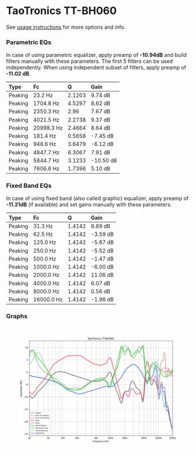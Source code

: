 # TaoTronics TT-BH060
See [usage instructions](https://github.com/jaakkopasanen/AutoEq#usage) for more options and info.

### Parametric EQs
In case of using parametric equalizer, apply preamp of **-10.94dB** and build filters manually
with these parameters. The first 5 filters can be used independently.
When using independent subset of filters, apply preamp of **-11.02 dB**.

| Type    | Fc         |      Q | Gain      |
|:--------|:-----------|:-------|:----------|
| Peaking | 23.2 Hz    | 2.1203 | 9.74 dB   |
| Peaking | 1704.8 Hz  | 4.5297 | 8.62 dB   |
| Peaking | 2350.3 Hz  | 2.96   | 7.67 dB   |
| Peaking | 4021.5 Hz  | 2.2738 | 9.37 dB   |
| Peaking | 20998.3 Hz | 2.4664 | 8.64 dB   |
| Peaking | 181.4 Hz   | 0.5658 | -7.45 dB  |
| Peaking | 948.6 Hz   | 3.6479 | -6.12 dB  |
| Peaking | 4847.7 Hz  | 6.3067 | 7.91 dB   |
| Peaking | 5844.7 Hz  | 3.1233 | -10.50 dB |
| Peaking | 7606.6 Hz  | 1.7396 | 5.10 dB   |

### Fixed Band EQs
In case of using fixed band (also called graphic) equalizer, apply preamp of **-11.21dB**
(if available) and set gains manually with these parameters.

| Type    | Fc         |      Q | Gain     |
|:--------|:-----------|:-------|:---------|
| Peaking | 31.3 Hz    | 1.4142 | 8.89 dB  |
| Peaking | 62.5 Hz    | 1.4142 | -3.59 dB |
| Peaking | 125.0 Hz   | 1.4142 | -5.87 dB |
| Peaking | 250.0 Hz   | 1.4142 | -5.52 dB |
| Peaking | 500.0 Hz   | 1.4142 | -1.47 dB |
| Peaking | 1000.0 Hz  | 1.4142 | -6.00 dB |
| Peaking | 2000.0 Hz  | 1.4142 | 11.06 dB |
| Peaking | 4000.0 Hz  | 1.4142 | 6.07 dB  |
| Peaking | 8000.0 Hz  | 1.4142 | 0.56 dB  |
| Peaking | 16000.0 Hz | 1.4142 | -1.96 dB |

### Graphs
![](./TaoTronics%20TT-BH060.png)
